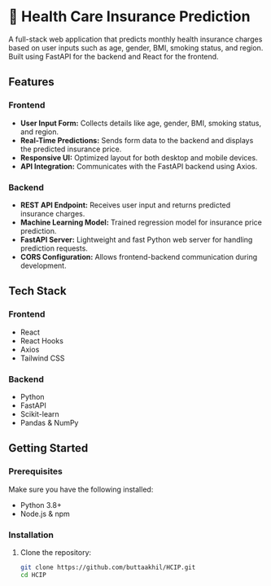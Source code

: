 # 🏥 Health Care Insurance Prediction

A full-stack web application that predicts monthly health insurance charges based on user inputs such as age, gender, BMI, smoking status, and region. Built using FastAPI for the backend and React for the frontend.

## Features

### Frontend

- **User Input Form:** Collects details like age, gender, BMI, smoking status, and region.
- **Real-Time Predictions:** Sends form data to the backend and displays the predicted insurance price.
- **Responsive UI:** Optimized layout for both desktop and mobile devices.
- **API Integration:** Communicates with the FastAPI backend using Axios.

### Backend

- **REST API Endpoint:** Receives user input and returns predicted insurance charges.
- **Machine Learning Model:** Trained regression model for insurance price prediction.
- **FastAPI Server:** Lightweight and fast Python web server for handling prediction requests.
- **CORS Configuration:** Allows frontend-backend communication during development.

## Tech Stack

### Frontend

- React
- React Hooks
- Axios
- Tailwind CSS

### Backend

- Python
- FastAPI
- Scikit-learn
- Pandas & NumPy

## Getting Started

### Prerequisites

Make sure you have the following installed:

- Python 3.8+
- Node.js & npm

### Installation

1. Clone the repository:
   ```bash
   git clone https://github.com/buttaakhil/HCIP.git
   cd HCIP
